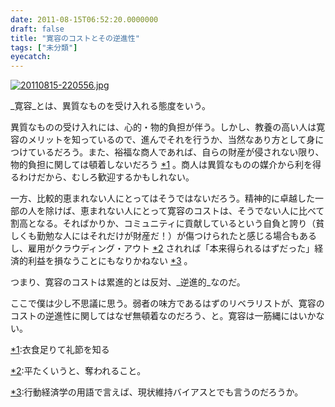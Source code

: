 ```yaml
---
date: 2011-08-15T06:52:20.0000000
draft: false
title: "寛容のコストとその逆進性"
tags: ["未分類"]
eyecatch: 
---
```

<p><a href="http://blog.daruyanagi.net/wp-content/uploads/2011/08/20110815-220556.jpg"><img src="http://blog.daruyanagi.net/wp-content/uploads/2011/08/20110815-220556.jpg" alt="20110815-220556.jpg" class="alignnone size-full" /></a></p><p>_寛容_とは、異質なものを受け入れる態度をいう。</p><p>異質なものの受け入れには、心的・物的負担が伴う。しかし、教養の高い人は寛容のメリットを知っているので、進んでそれを行うか、当然なあり方として身につけているだろう。また、裕福な商人であれば、自らの財産が侵されない限り、物的負担に関しては頓着しないだろう <a href="#f1" name="fn1" title="衣食足りて礼節を知る">*1</a> 。商人は異質なものの媒介から利を得るわけだから、むしろ歓迎するかもしれない。</p><p>一方、比較的恵まれない人にとってはそうではないだろう。精神的に卓越した一部の人を除けば、恵まれない人にとって寛容のコストは、そうでない人に比べて割高となる。そればかりか、コミュニティに貢献しているという自負と誇り（貧しくも勤勉な人にはそれだけが財産だ！）が傷つけられたと感じる場合もあるし、雇用がクラウディング・アウト  <a href="#f2" name="fn2" title="平たくいうと、奪われること。">*2</a> されれば「本来得られるはずだった」経済的利益を損なうことにもなりかねない <a href="#f3" name="fn3" title="行動経済学の用語で言えば、現状維持バイアスとでも言うのだろうか。">*3</a> 。</p><p>つまり、寛容のコストは累進的とは反対、_逆進的_なのだ。</p><p>ここで僕は少し不思議に思う。弱者の味方であるはずのリベラリストが、寛容のコストの逆進性に関してはなぜ無頓着なのだろう、と。寛容は一筋縄にはいかない。</p>
<div class="footnote">
<p class="footnote"><a href="#fn1" name="f1" class="footnote-number">*1</a><span class="footnote-delimiter">:</span><span class="footnote-text">衣食足りて礼節を知る</span></p>
<p class="footnote"><a href="#fn2" name="f2" class="footnote-number">*2</a><span class="footnote-delimiter">:</span><span class="footnote-text">平たくいうと、奪われること。</span></p>
<p class="footnote"><a href="#fn3" name="f3" class="footnote-number">*3</a><span class="footnote-delimiter">:</span><span class="footnote-text">行動経済学の用語で言えば、現状維持バイアスとでも言うのだろうか。</span></p>
</div>
